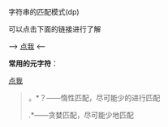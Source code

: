 字符串的匹配模式(dp)

可以点击下面的链接进行了解

-->
[点我](https://leetcode.cn/problems/regular-expression-matching/)
<--


**常用的元字符**：

[点我](https://cloud.tencent.com/developer/article/1337734)

> 。*？——惰性匹配，尽可能少的进行匹配
> 
> .*——贪婪匹配，尽可能少地匹配
> 
> 
